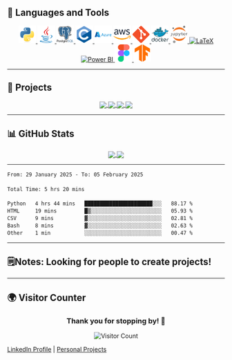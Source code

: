 ## 🧰 **Languages and Tools** 
     
<p align="center">
  <a href="https://www.python.org" target="_blank">
    <img src="https://raw.githubusercontent.com/devicons/devicon/master/icons/python/python-original.svg" alt="Python" width="40" height="40"/>
  </a>
  <a href="https://www.java.com" target="_blank">
    <img src="https://raw.githubusercontent.com/devicons/devicon/master/icons/java/java-original.svg" alt="Java" width="40" height="40"/>
  </a>
  <a href="https://www.postgresql.org/" target="_blank">
    <img src="https://raw.githubusercontent.com/devicons/devicon/master/icons/postgresql/postgresql-original-wordmark.svg" alt="PostgreSQL" width="40" height="40"/>
  </a>
  <a href="https://en.wikipedia.org/wiki/C_(programming_language)" target="_blank">
    <img src="https://raw.githubusercontent.com/devicons/devicon/master/icons/c/c-original.svg" alt="C" width="40" height="40"/>
  </a>
  <a href="https://azure.microsoft.com/" target="_blank">
    <img src="https://raw.githubusercontent.com/devicons/devicon/master/icons/azure/azure-original-wordmark.svg" alt="Microsoft Azure" width="40" height="40"/>
  </a>
  <a href="https://aws.amazon.com/" target="_blank">
    <img src="https://raw.githubusercontent.com/devicons/devicon/master/icons/amazonwebservices/amazonwebservices-original-wordmark.svg" alt="AWS" width="40" height="40"/>
  </a>
  <a href="https://git-scm.com/" target="_blank">
    <img src="https://raw.githubusercontent.com/devicons/devicon/master/icons/git/git-original.svg" alt="Git" width="40" height="40"/>
  </a>
  <a href="https://www.docker.com/" target="_blank">
    <img src="https://raw.githubusercontent.com/devicons/devicon/master/icons/docker/docker-original-wordmark.svg" alt="Docker" width="40" height="40"/>
  </a>
  <a href="https://jupyter.org/" target="_blank">
    <img src="https://raw.githubusercontent.com/devicons/devicon/master/icons/jupyter/jupyter-original-wordmark.svg" alt="Jupyter Notebooks" width="40" height="40"/>
  </a>
  <a href="https://www.latex-project.org/" target="_blank">
    <img src="https://upload.wikimedia.org/wikipedia/commons/9/92/LaTeX_logo.svg" alt="LaTeX" width="40" height="40"/>
  </a>
  <a href="https://powerbi.microsoft.com/" target="_blank">
    <img src="https://upload.wikimedia.org/wikipedia/commons/c/cf/New_Power_BI_Logo.svg" alt="Power BI" width="40" height="40"/>
  </a>
  <a href="https://www.figma.com/" target="_blank">
    <img src="https://raw.githubusercontent.com/devicons/devicon/master/icons/figma/figma-original.svg" alt="Figma" width="40" height="40"/>
  </a>
  <a href="https://www.tensorflow.org/" target="_blank">
    <img src="https://raw.githubusercontent.com/devicons/devicon/master/icons/tensorflow/tensorflow-original.svg" alt="TensorFlow" width="40" height="40"/>
  </a>


---

## 🚀 **Projects**

<div align="center">
    <a href="https://github.com/JPM2002/Tech-Team---Nittany-Ai">
    <img align="center" style="width: 400px; height: auto;" src="https://github-readme-stats.vercel.app/api/pin/?username=JPM2002&repo=Tech-Team---Nittany-Ai&theme=dark" />
  </a>
  <a href="https://github.com/JPM2002/Journal-Ai">
    <img align="center" style="width: 400px; height: auto;" src="https://github-readme-stats.vercel.app/api/pin/?username=JPM2002&repo=Journal-Ai&theme=dark" />
  </a>
  <a href="https://github.com/JPM2002/Tron-Theme-VS">
    <img align="center" style="width: 400px; height: auto;" src="https://github-readme-stats.vercel.app/api/pin/?username=JPM2002&repo=Tron-Theme-VS&theme=dark" />
  </a>
  <a href="https://github.com/JPM2002/manim-neural-network">
    <img align="center" style="width: 400px; height: auto;" src="https://github-readme-stats.vercel.app/api/pin/?username=JPM2002&repo=manim-neural-network&theme=dark" />
  </a>
</div>

---

## 📊 **GitHub Stats**
<div align="center">
<a href="https://github.com/jpm2002">
  <img height=200 align="center" src="https://github-readme-stats.vercel.app/api?username=jpm2002&show_icons=true&theme=dark&show=reviews" />
</a>
<a href="https://github.com/jpm2002">
  <img height=200 align="center" src="https://github-readme-stats.vercel.app/api/top-langs/?username=jpm2002&layout=donut&theme=dark" />
</a>
</div>

---
<!--START_SECTION:waka-->

```txt
From: 29 January 2025 - To: 05 February 2025

Total Time: 5 hrs 20 mins

Python   4 hrs 44 mins   ██████████████████████░░░   88.17 %
HTML     19 mins         █▒░░░░░░░░░░░░░░░░░░░░░░░   05.93 %
CSV      9 mins          ▓░░░░░░░░░░░░░░░░░░░░░░░░   02.81 %
Bash     8 mins          ▓░░░░░░░░░░░░░░░░░░░░░░░░   02.63 %
Other    1 min           ░░░░░░░░░░░░░░░░░░░░░░░░░   00.47 %
```

<!--END_SECTION:waka-->
---
## 🗒️**Notes: Looking for people to create projects!**

---
## 🌍 **Visitor Counter**

<div align="center">
  <h3>Thank you for stopping by! 👋</h3>
  <p>
    <img src="https://profile-counter.glitch.me/JPM2002/count.svg" alt="Visitor Count" />
  </p>
</div>

<!--
---

<div align="center">
<a href="https://roadmap.sh"><img src="https://roadmap.sh/card/tall/67675ebe70129741a87f18e5?variant=dark" alt="roadmap.sh"/></a>
</div>

---



-->


[LinkedIn Profile](https://www.linkedin.com/in/javier-pozo-miranda/ ) | [Personal Projects](https://devpost.com/jpm2002)
